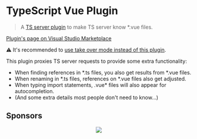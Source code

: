 # TypeScript Vue Plugin

> A [TS server plugin](https://github.com/microsoft/TypeScript/wiki/Writing-a-Language-Service-Plugin) to make TS server know *.vue files.

[Plugin's page on Visual Studio Marketplace](https://marketplace.visualstudio.com/items?itemName=Vue.vscode-typescript-vue-plugin)

⚠️ It's recommended to [use take over mode instead of this plugin](https://github.com/johnsoncodehk/volar/discussions/471).

This plugin proxies TS server requests to provide some extra functionality:

- When finding references in *.ts files, you also get results from *.vue files.
- When renaming in *.ts files, references on *.vue files also get adjusted.
- When typing import statements, .vue* files will also appear for autocompletion.
- (And some extra details most people don't need to know...)

## Sponsors

<!-- <p align="center">
  <a href="https://cdn.jsdelivr.net/gh/johnsoncodehk/sponsors/company/sponsors.svg">
    <img src="https://cdn.jsdelivr.net/gh/johnsoncodehk/sponsors/company/sponsors.svg"/>
  </a>
</p>

--- -->

<p align="center">
  <a href="https://cdn.jsdelivr.net/gh/johnsoncodehk/sponsors/sponsors.svg">
    <img src="https://cdn.jsdelivr.net/gh/johnsoncodehk/sponsors/sponsors.png"/>
  </a>
</p>
